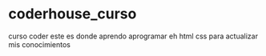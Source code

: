 # coderhouse_curso
curso coder 
este es donde aprendo aprogramar eh html css 
para actualizar mis conocimientos 

